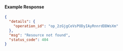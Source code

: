 <!-- Code generated for API Clients. DO NOT EDIT. -->

#### Example Response

```json
{
  "details": {
    "operation_id": "op_2zGjgCeVsPODyIAyRnnrdDDWsXm"
  },
  "msg": "Resource not found",
  "status_code": 404
}
```
